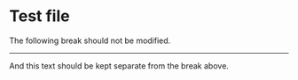 # Test file

The following break should not be modified.

---

And this text should be kept separate from the break above.
